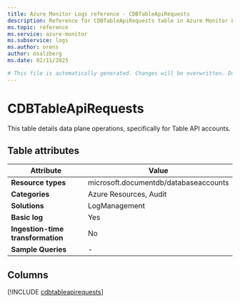 ```yaml
---
title: Azure Monitor Logs reference - CDBTableApiRequests
description: Reference for CDBTableApiRequests table in Azure Monitor Logs.
ms.topic: reference
ms.service: azure-monitor
ms.subservice: logs
ms.author: orens
author: osalzberg
ms.date: 02/11/2025

# This file is automatically generated. Changes will be overwritten. Do not change this file directly.
---
```


# CDBTableApiRequests

This table details data plane operations, specifically for Table API accounts.


## Table attributes

|Attribute|Value|
|---|---|
|**Resource types**|microsoft.documentdb/databaseaccounts|
|**Categories**|Azure Resources, Audit|
|**Solutions**| LogManagement|
|**Basic log**|Yes|
|**Ingestion-time transformation**|No|
|**Sample Queries**|-|



## Columns
  
[!INCLUDE [cdbtableapirequests](~/reusable-content/ce-skilling/azure/includes/azure-monitor/reference/tables/cdbtableapirequests-include.md)]
